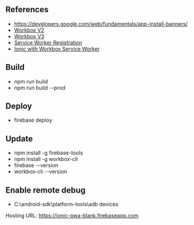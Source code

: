 ## References

* https://developers.google.com/web/fundamentals/app-install-banners/
* [Workbox V2](https://developers.google.com/web/tools/workbox/)
* [Workbox V3](https://developers.google.com/web/tools/workbox/next/)
* [Service Worker Registration](https://developers.google.com/web/fundamentals/primers/service-workers/registration)
* [Ionic with Workbox Service Worker](https://golb.hplar.ch/2017/11/Ionic-with-Workbox-Service-Worker.html)

## Build

* npm run build
* npm run build --prod

## Deploy

* firebase deploy

## Update

* npm install -g firebase-tools
* npm install -g workbox-cli
* firebase --version
* workbox-cli --version

## Enable remote debug

* C:\android-sdk\platform-tools\adb devices

Hosting URL: https://ionic-pwa-blank.firebaseapp.com

